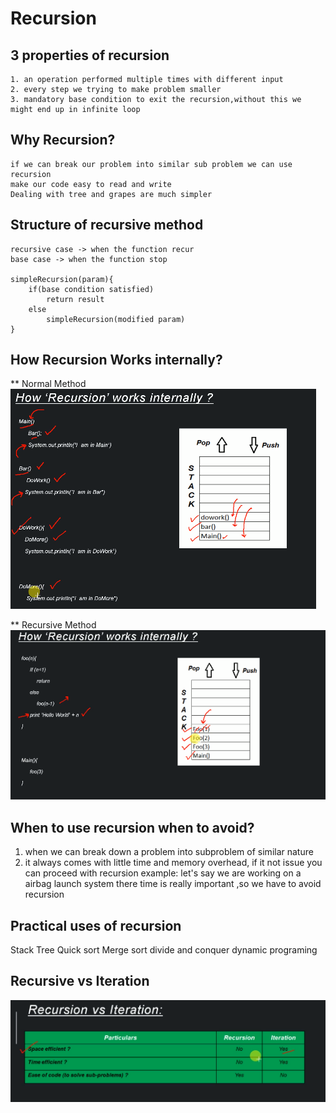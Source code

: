 # Recursion
## 3 properties of recursion
  	1. an operation performed multiple times with different input
	2. every step we trying to make problem smaller
	3. mandatory base condition to exit the recursion,without this we might end up in infinite loop
  
## Why Recursion?
   	if we can break our problem into similar sub problem we can use recursion
	make our code easy to read and write
	Dealing with tree and grapes are much simpler	
   
## Structure of recursive method

  	recursive case -> when the function recur
	base case -> when the function stop
	
	simpleRecursion(param){
		if(base condition satisfied)
			return result
		else
			simpleRecursion(modified param)
	}
  
## How Recursion Works internally?
** Normal Method
![normal-method](/images/02_how-system-executes-normal-method.PNG)

** Recursive Method
![recursive-method](/images/03_how-system-executes-recursive-method.PNG)
	
## When to use recursion when to avoid?
  1. when we can break down a problem into subproblem of similar nature
  2. it always comes with little time and memory overhead, if it not issue you can proceed with recursion
	example: let's say we are working on a airbag launch system there time is really important ,so we have to avoid recursion
  
## Practical uses of recursion
  Stack
  Tree
  Quick sort
  Merge sort 
  divide and conquer
  dynamic programing
  
 ## Recursive vs Iteration
 ![recVsItr](/images/04_recursive-vs-iteration.PNG)


